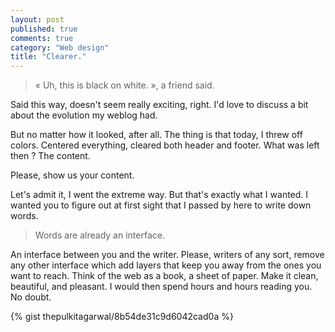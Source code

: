 ```yaml
---
layout: post
published: true
comments: true
category: "Web design"
title: "Clearer."
---
```

> « Uh, this is black on white. », a friend said.

Said this way, doesn't seem really exciting, right. I'd love to discuss a bit about the evolution my weblog had.

But no matter how it looked, after all. The thing is that today, I threw off colors. Centered everything, cleared both header and footer. What was left then ? The content.

Please, show us your content.

Let's admit it, I went the extreme way. But that's exactly what I wanted. I wanted you to figure out at first sight that I passed by here to write down words.

> Words are already an interface.

An interface between you and the writer. Please, writers of any sort, remove any other interface which add layers that keep you away from the ones you want to reach. Think of the web as a book, a sheet of paper. Make it clean, beautiful, and pleasant. I would then spend hours and hours reading you. No doubt.

{% gist thepulkitagarwal/8b54de31c9d6042cad0a %}
